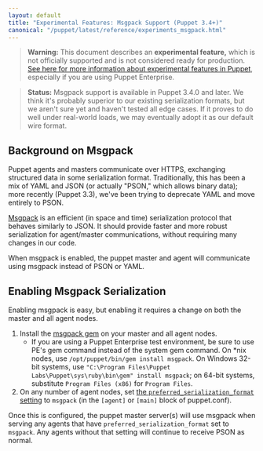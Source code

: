 ```yaml
---
layout: default
title: "Experimental Features: Msgpack Support (Puppet 3.4+)"
canonical: "/puppet/latest/reference/experiments_msgpack.html"
---
```


> **Warning:** This document describes an **experimental feature,** which is not officially supported and is not considered ready for production. [See here for more information about experimental features in Puppet](./experiments_overview.html), especially if you are using Puppet Enterprise.

> **Status:** Msgpack support is available in Puppet 3.4.0 and later. We think it's probably superior to our existing serialization formats, but we aren't sure yet and haven't tested all edge cases. If it proves to do well under real-world loads, we may eventually adopt it as our default wire format.

Background on Msgpack
-----

Puppet agents and masters communicate over HTTPS, exchanging structured data in some serialization format. Traditionally, this has been a mix of YAML and JSON (or actually "PSON," which allows binary data); more recently (Puppet 3.3), we've been trying to deprecate YAML and move entirely to PSON.

[Msgpack](http://msgpack.org/) is an efficient (in space and time) serialization protocol that behaves similarly to JSON. It should provide faster and more robust serialization for agent/master communications, without requiring many changes in our code.

When msgpack is enabled, the puppet master and agent will communicate using msgpack instead of PSON or YAML.


Enabling Msgpack Serialization
-----

Enabling msgpack is easy, but enabling it requires a change on both the master and all agent nodes.

1. Install the [msgpack gem](http://rubygems.org/gems/msgpack) on your master and all agent nodes.
    * If you are using a Puppet Enterprise test environment, be sure to use PE's gem command instead of the system gem command. On \*nix nodes, use `/opt/puppet/bin/gem install msgpack`. On Windows 32-bit systems, use `"C:\Program Files\Puppet Labs\Puppet\sys\ruby\bin\gem" install msgpack`; on 64-bit systems, substitute `Program Files (x86)` for `Program Files`.
2. On any number of agent nodes, set [the `preferred_serialization_format` setting](/references/3.stable/configuration.html#preferredserializationformat) to `msgpack` (in the `[agent]` or `[main]` block of puppet.conf).

Once this is configured, the puppet master server(s) will use msgpack when serving any agents that have `preferred_serialization_format` set to `msgpack`. Any agents without that setting will continue to receive PSON as normal.
